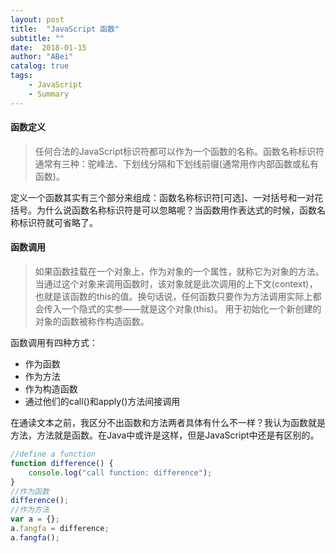 ```yaml
---
layout: post
title:  "JavaScript 函数"
subtitle: ""
date:  2018-01-15
author: "ABei"
catalog: true
tags: 
    - JavaScript
    - Summary
---
```


#### 函数定义

> 任何合法的JavaScript标识符都可以作为一个函数的名称。函数名称标识符通常有三种：驼峰法、下划线分隔和下划线前缀(通常用作内部函数或私有函数)。

定义一个函数其实有三个部分来组成：函数名称标识符[可选]、一对括号和一对花括号。为什么说函数名称标识符是可以忽略呢？当函数用作表达式的时候，函数名称标识符就可省略了。

#### 函数调用

> 如果函数挂载在一个对象上，作为对象的一个属性，就称它为对象的方法。当通过这个对象来调用函数时，该对象就是此次调用的上下文(context)，也就是该函数的this的值。换句话说，任何函数只要作为方法调用实际上都会传入一个隐式的实参——就是这个对象(this)。
> 用于初始化一个新创建的对象的函数被称作构造函数。

函数调用有四种方式：
- 作为函数
- 作为方法
- 作为构造函数
- 通过他们的call()和apply()方法间接调用

在通读文本之前，我区分不出函数和方法两者具体有什么不一样？我认为函数就是方法，方法就是函数。在Java中或许是这样，但是JavaScript中还是有区别的。

```javascript
//define a function
function difference() {
    console.log("call function: difference");
}
//作为函数
difference();
//作为方法
var a = {};
a.fangfa = difference;
a.fangfa();
```
